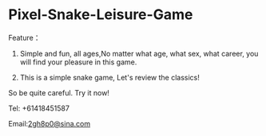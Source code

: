 # Pixel-Snake-Leisure-Game

Feature：

1. Simple and fun, all ages,No matter what age, what sex, what career, you will find your pleasure in this game.

2. This is a simple snake game, Let's review the classics!

So be quite careful. Try it now!

Tel: +61418451587

Email:2gh8p0@sina.com
